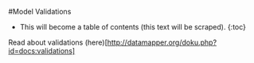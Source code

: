 #Model Validations

* This will become a table of contents (this text will be scraped).
{:toc}

Read about validations (here)[http://datamapper.org/doku.php?id=docs:validations]
